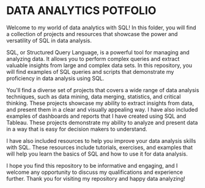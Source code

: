 # DATA ANALYTICS POTFOLIO

Welcome to my world of data analytics with SQL! In this folder, you will find a collection of projects and resources that showcase the power and versatility of SQL in data analysis.

SQL, or Structured Query Language, is a powerful tool for managing and analyzing data. It allows you to perform complex queries and extract valuable insights from large and complex data sets. In this repository, you will find examples of SQL queries and scripts that demonstrate my proficiency in data analysis using SQL.

You'll find a diverse set of projects that covers a wide range of data analysis techniques, such as data mining, data merging, statistics, and critical thinking. These projects showcase my ability to extract insights from data, and present them in a clear and visually appealing way. I have also included examples of dashboards and reports that I have created using SQL and Tableau. These projects demonstrate my ability to analyze and present data in a way that is easy for decision makers to understand.

I have also included resources to help you improve your data analysis skills with SQL. These resources include tutorials, exercises, and examples that will help you learn the basics of SQL and how to use it for data analysis.

I hope you find this repository to be informative and engaging, and I welcome any opportunity to discuss my qualifications and experience further. Thank you for visiting my repository and happy data analyzing!

